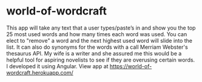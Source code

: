 # world-of-wordcraft

This app will take any text that a user types/paste’s in and show you the top 25 most used words and how many times each word was used. You can elect to "remove" a word and the next highest used word will slide into the list. It can also do synonyms for the words with a call Merriam Webster's thesaurus API. My wife is a writer and she assured me this would be a helpful tool for aspiring novelists to see if they are overusing certain words. I developed it using Angular. View app at https://world-of-wordcraft.herokuapp.com/
